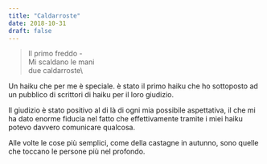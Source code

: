 ```yaml
---
title: "Caldarroste"
date: 2018-10-31
draft: false
---
```

>Il primo freddo -\
>Mi scaldano le mani\
>due caldarroste\
<!--more-->
Un haiku che per me è speciale. è stato il primo haiku che ho sottoposto ad un pubblico di scrittori di haiku per il loro giudizio.

Il giudizio è stato positivo al di là di ogni mia possibile aspettativa, il che mi ha dato enorme fiducia nel fatto che effettivamente tramite i miei haiku potevo davvero comunicare qualcosa.

Alle volte le cose più semplici, come della castagne in autunno, sono quelle che toccano le persone più nel profondo.